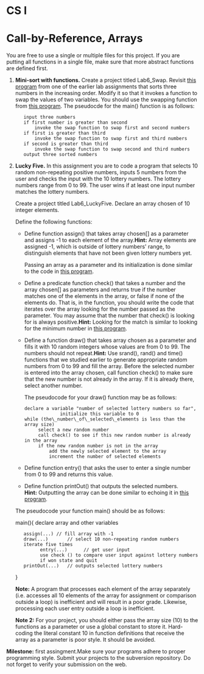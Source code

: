 # CS I

# Call-by-Reference, Arrays

You are free to use a single or multiple files for this project. If you are putting all functions in a single file, make sure that more abstract functions are defined first.

1. **Mini-sort with functions.** Create a project titled Lab6_Swap. Revisit [this program](https://web.cs.kent.edu/~mbektic/Labs/Lab6/sort.cpp) from one of the earlier lab assignments that sorts three numbers in the increasing order. Modify it so that it invokes a function to swap the values of two variables. You should use the swapping function from [this program](https://web.cs.kent.edu/~mbektic/Labs/Lab6/swapem.cpp). The pseudocde for the main() function is as follows:

          input three numbers
          if first number is greater than second
              invoke the swap function to swap first and second numbers
          if first is greater than third
              invoke the swap function to swap first and third numbers
          if second is greater than third
              invoke the swap function to swap second and third numbers
          output three sorted numbers

2. **Lucky Five.** In this assignment you are to code a program that selects 10 random non-repeating positive numbers, inputs 5 numbers from the user and checks the input with the 10 lottery numbers. The lottery numbers range from 0 to 99. The user wins if at least one input number matches the lottery numbers.

    Create a project titled Lab6_LuckyFive. Declare an array chosen of 10 integer elements.

    Define the following functions:

    - Define function assign() that takes array chosen\[\] as a parameter and assigns \-1 to each element of the array.**Hint:** Array elements are assigned \-1, which is outside of lottery numbers' range, to distinguish elements that have not been given lottery numbers yet.

      Passing an array as a parameter and its initialization is done similar to the code in [this program](https://web.cs.kent.edu/~mbektic/Labs/Lab6/fillUp.cpp).

    - Define a predicate function check() that takes a number and the array chosen\[\] as parameters and returns true if the number matches one of the elements in the array, or false if none of the elements do. That is, in the function, you should write the code that iterates over the array looking for the number passed as the parameter. You may assume that the number that check() is looking for is always positive.**Hint:** Looking for the match is similar to looking for the minimum number in [this program](https://web.cs.kent.edu/~mbektic/Labs/Lab6/fixedArray.cpp).
    - Define a function draw() that takes array chosen as a parameter and fills it with 10 random integers whose values are from 0 to 99. The numbers should not repeat.**Hint:** Use srand(), rand() and time() functions that we studied earlier to generate appropriate random numbers from 0 to 99 and fill the array. Before the selected number is entered into the array chosen, call function check() to make sure that the new number is not already in the array. If it is already there, select another number.

      The pseudocode for your draw() function may be as follows:

          declare a variable "number of selected lottery numbers so far",
                       initialize this variable to 0
          while (the\_number\_of\_selected\_elements is less than the array size)
               select a new random number
               call check() to see if this new random number is already in the array
               if the new random number is not in the array
                   add the newly selected element to the array
                   increment the number of selected elements

    - Define function entry() that asks the user to enter a single number from 0 to 99 and returns this value.
    - Define function printOut() that outputs the selected numbers.  
      **Hint:** Outputting the array can be done similar to echoing it in [this program](https://web.cs.kent.edu/~mbektic/Labs/Lab6/fillUp.cpp).

    The pseudocode your function main() should be as follows:

    main(){
    declare array and other variables

          assign(...) // fill array with -1
          draw(...)       // select 10 non-repeating random numbers
          iterate five times
                entry(...)      // get user input
                use check () to compare user input against lottery numbers
                if won state and quit
          printOut(...)   // outputs selected lottery numbers

    }

    **Note:** A program that processes each element of the array separately (i.e. accesses all 10 elements of the array for assignment or comparison outside a loop) is inefficient and will result in a poor grade. Likewise, processing each user entry outside a loop is inefficient.

    **Note 2:** For your project, you should either pass the array size (10) to the functions as a parameter or use a global constant to store it. Hard-coding the literal constant 10 in function definitions that receive the array as a parameter is poor style. It should be avoided.

**Milestone:** first assingment.Make sure your programs adhere to proper programming style. Submit your projects to the subversion repository. Do not forget to verify your submission on the web.
